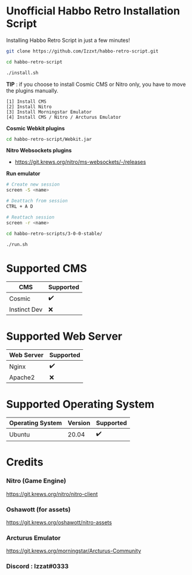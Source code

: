 # Unofficial Habbo Retro Installation Script

Installing Habbo Retro Script in just a few minutes! <br />

```sh
git clone https://github.com/Izzxt/habbo-retro-script.git
```
```sh
cd habbo-retro-script
```
```sh
./install.sh
```

**TIP** : if you choose to install Cosmic CMS or Nitro only, you have to move the plugins manually.
```
[1] Install CMS
[2] Install Nitro
[3] Install Morningstar Emulator
[4] Install CMS / Nitro / Arcturus Emulator
```
**Cosmic Webkit plugins**
```sh
cd habbo-retro-script/Webkit.jar
```
**Nitro Websockets plugins**
* https://git.krews.org/nitro/ms-websockets/-/releases

**Run emulator**
```sh
# Create new session
screen -S <name>

# Deattach from session
CTRL + A D

# Reattach session
screen -r <name>

cd habbo-retro-scripts/3-0-0-stable/

./run.sh
```

# Supported CMS
| CMS                | Supported           |
| -----------------  | ------------------- |
| Cosmic             | :heavy_check_mark:  |
| Instinct Dev       | :x:                 |

# Supported Web Server
| Web Server        | Supported            |
| ----------------- | -------------------- |
| Nginx             | :heavy_check_mark:   |
| Apache2           | :x:                  |

# Supported Operating System
| Operating System  | Version | Supported            |
| ----------------- | ------- | -------------------- |
| Ubuntu            | 20.04   | :heavy_check_mark:   |

# Credits

### Nitro (Game Engine)
https://git.krews.org/nitro/nitro-client

### Oshawott (for assets)
https://git.krews.org/oshawott/nitro-assets

### Arcturus Emulator
https://git.krews.org/morningstar/Arcturus-Community

### Discord : Izzat#0333
